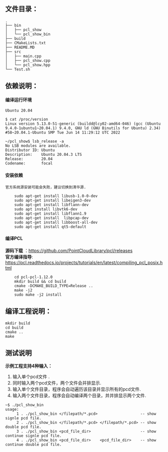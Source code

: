 ## 文件目录：
```
.
├── bin
│   ├── pcl_show
│   └── pcl_show_bin
├── build
├── CMakeLists.txt
├── README.MD
├── src
│   ├── main.cpp
│   ├── pcl_show.cpp
│   └── pcl_show.hpp
└── Test.sh
```
## 依赖说明：
#### 编译运行环境 
    Ubuntu 20.04 
```
$ cat /proc/version
Linux version 5.13.0-51-generic (buildd@lcy02-amd64-046) (gcc (Ubuntu 9.4.0-1ubuntu1~20.04.1) 9.4.0, GNU ld (GNU Binutils for Ubuntu) 2.34) #58~20.04.1-Ubuntu SMP Tue Jun 14 11:29:12 UTC 2022

~/pcl_show$ lsb_release -a
No LSB modules are available.
Distributor ID: Ubuntu
Description:    Ubuntu 20.04.3 LTS
Release:        20.04
Codename:       focal
```
#### 安装依赖
    官方系统源安装可能会失败，建议切换到清华源. 
```
    sudo apt-get install libusb-1.0-0-dev
    sudo apt-get install libeigen3-dev
    sudo apt-get install libflann-dev 
    sudo apt install libvtk6-dev 
    sudo apt-get install libflann1.9
    sudo apt-get install  libpcap-dev 
    sudo apt-get install libboost-all-dev
    sudo apt-get install qt5-default 
```
#### 编译PCL
  **源码下载** ：https://github.com/PointCloudLibrary/pcl/releases  
  **官方编译指导**: https://pcl.readthedocs.io/projects/tutorials/en/latest/compiling_pcl_posix.html 
```
    cd pcl-pcl-1.12.0 
    mkdir build && cd build
    cmake -DCMAKE_BUILD_TYPE=Release ..
    make -j2
    sudo make -j2 install
```
## 编译工程说明：
```
mkdir build
cd build
cmake ..
make
```
## 测试说明 
**示例工程支持4种输入：** 
1. 输入单个pcd文件 .
2. 同时输入两个pcd文件，两个文件会并排显示. 
3. 输入单个文件目录，程序会自动遍历该目录并显示所有的pcd文件. 
4. 输入两个文件目录，程序会自动编译两个目录，并并排显示两个文件. 
```
~$ ./pcl_show_bin 
usage: 
     1 . ./pcl_show_bin </filepath/*.pcd>                   -- show signle pcd file. 
     2 . ./pcl_show_bin </filepath/*.pcd> </filepath/*.pcd> -- show double pcd file. 
     3 . ./pcl_show_bin <pcd_file_dir>                      -- show continue signle pcd file. 
     4 . ./pcl_show_bin <pcd_file_dir>    <pcd_file_dir>    -- show continue double pcd file. 
```